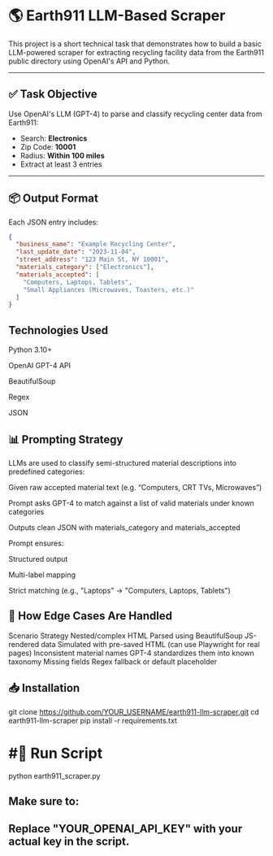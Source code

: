 # 🌎 Earth911 LLM-Based Scraper

This project is a short technical task that demonstrates how to build a basic LLM-powered scraper for extracting recycling facility data from the Earth911 public directory using OpenAI's API and Python.

---

## ✅ Task Objective

Use OpenAI's LLM (GPT-4) to parse and classify recycling center data from Earth911:
- Search: **Electronics**
- Zip Code: **10001**
- Radius: **Within 100 miles**
- Extract at least 3 entries

---

## 📦 Output Format

Each JSON entry includes:

```json
{
  "business_name": "Example Recycling Center",
  "last_update_date": "2023-11-04",
  "street_address": "123 Main St, NY 10001",
  "materials_category": ["Electronics"],
  "materials_accepted": [
    "Computers, Laptops, Tablets",
    "Small Appliances (Microwaves, Toasters, etc.)"
  ]
}
```

## Technologies Used
Python 3.10+

OpenAI GPT-4 API

BeautifulSoup

Regex

JSON

## 📊 Prompting Strategy
LLMs are used to classify semi-structured material descriptions into predefined categories:

Given raw accepted material text (e.g. “Computers, CRT TVs, Microwaves”)

Prompt asks GPT-4 to match against a list of valid materials under known categories

Outputs clean JSON with materials_category and materials_accepted

Prompt ensures:

Structured output

Multi-label mapping

Strict matching (e.g., "Laptops" → "Computers, Laptops, Tablets")

## 🧠 How Edge Cases Are Handled
Scenario	Strategy
Nested/complex HTML	Parsed using BeautifulSoup
JS-rendered data	Simulated with pre-saved HTML (can use Playwright for real pages)
Inconsistent material names	GPT-4 standardizes them into known taxonomy
Missing fields	Regex fallback or default placeholder



## 📥 Installation
git clone https://github.com/YOUR_USERNAME/earth911-llm-scraper.git
cd earth911-llm-scraper
pip install -r requirements.txt

# #🚀 Run Script

python earth911_scraper.py
## Make sure to:

## Replace "YOUR_OPENAI_API_KEY" with your actual key in the script.
